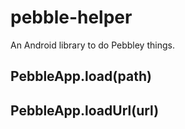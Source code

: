 pebble-helper
=============

An Android library to do Pebbley things.

## PebbleApp.load(path)

## PebbleApp.loadUrl(url)

